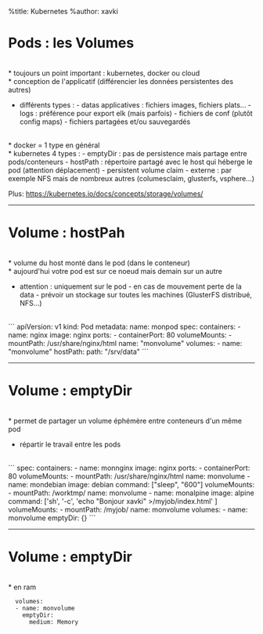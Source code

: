 %title: Kubernetes 
%author: xavki

# Pods : les Volumes


<br>
* toujours un point important : kubernetes, docker ou cloud


<br>
* conception de l'applicatif (différencier les données persistentes des autres)

* différents types : 
		- datas applicatives : fichiers images, fichiers plats...
		- logs : préférence pour export elk (mais parfois)
		- fichiers de conf (plutôt config maps)
		- fichiers partagées et/ou sauvegardés

<br>
* docker = 1 type en général

<br>
* kubernetes 4 types :
			- emptyDir : pas de persistence mais partage entre pods/conteneurs
			- hostPath : répertoire partagé avec le host qui héberge le pod (attention déplacement)
			- persistent volume claim
			- externe : par exemple NFS mais de nombreux autres (columesclaim, glusterfs, vsphere...)

Plus: https://kubernetes.io/docs/concepts/storage/volumes/ 


-------------------------------------------------------------------------------------------

# Volume : hostPah

<br>
* volume du host monté dans le pod (dans le conteneur)

<br>
* aujourd'hui votre pod est sur ce noeud mais demain sur un autre

* attention : uniquement sur le pod
		- en cas de mouvement perte de la data
		- prévoir un stockage sur toutes les machines (GlusterFS distribué, NFS...)

<br>
```
apiVersion: v1
kind: Pod
metadata:
  name: monpod
spec:
  containers:
  - name: nginx
    image: nginx
    ports:
    - containerPort: 80
    volumeMounts:
    - mountPath: /usr/share/nginx/html
      name: "monvolume"
  volumes:
  - name: "monvolume"
    hostPath:
      path: "/srv/data"
```

-----------------------------------------------------------------------------------------

# Volume : emptyDir


<br>
* permet de partager un volume éphémère entre conteneurs d'un même pod

* répartir le travail entre les pods

<br>
```
spec:
  containers:
  - name: monnginx
    image: nginx
    ports:
    - containerPort: 80
    volumeMounts:
    - mountPath: /usr/share/nginx/html
      name: monvolume
  - name: mondebian
    image: debian
    command: ["sleep", "600"]
    volumeMounts:
    - mountPath: /worktmp/
      name: monvolume
  - name: monalpine
    image: alpine
    command: ['sh', '-c', 'echo "Bonjour xavki" >/myjob/index.html' ]
    volumeMounts:
    - mountPath: /myjob/
      name: monvolume
  volumes:
  - name: monvolume
    emptyDir: {}
```

----------------------------------------------------------------------------------------

# Volume : emptyDir


<br>
* en ram

```
  volumes:
  - name: monvolume
    emptyDir:
      medium: Memory
```


